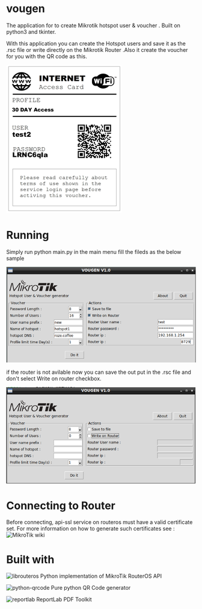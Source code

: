 # vougen
The application for to create Mikrotik hotspot user &amp; voucher . Built on python3 and tkinter. 
 
With this application you can create the Hotspot users and save it as the .rsc file or write 
directly on the Mikrotik Router .Also it create the voucher for you with the QR code as this.

![samplevoucher](samplevoucher.png)

# Running
Simply run python main.py
in the main menu fill the fileds as the below sample

![screenshot02](screenshot02.png)

if the router is not avilable now you can save the out put in the .rsc file and don't 
select Write on router checkbox.

![screenshot01](screenshot01.png)

# Connecting to Router
Before connecting, api-ssl service on routeros must have a valid certificate set. For more information on 
how to generate such certificates see :
![MikroTik wiki](https://wiki.mikrotik.com/wiki/Manual:Create_Certificates)

# Built with
![librouteros](https://github.com/luqasz/librouteros)  Python implementation of MikroTik RouterOS API

![python-qrcode](https://github.com/lincolnloop/python-qrcode)  Pure python QR Code generator

![reportlab](https://github.com/Distrotech/reportlab) ReportLab PDF Toolkit
